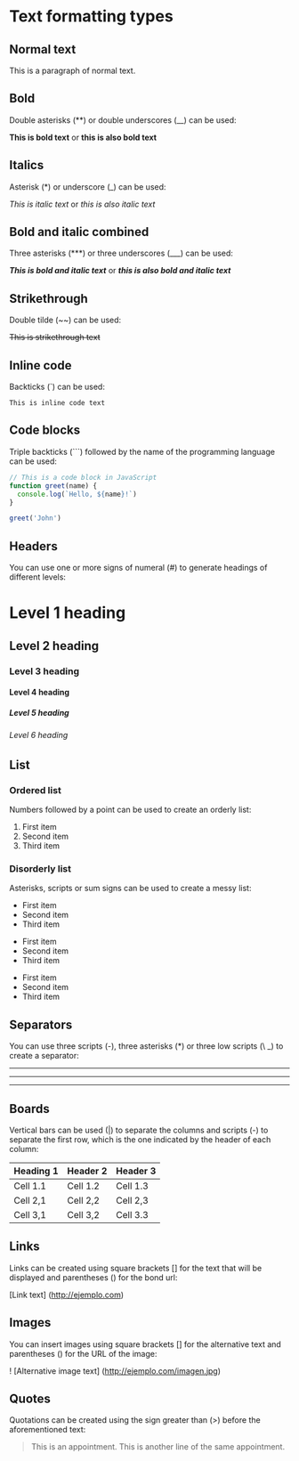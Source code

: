 # Text formatting types

## Normal text

This is a paragraph of normal text.

## Bold

Double asterisks (\*\*) or double underscores (\_\_) can be used:

**This is bold text** or **this is also bold text**

## Italics

Asterisk (\*) or underscore (\_) can be used:

_This is italic text_ or _this is also italic text_

## Bold and italic combined

Three asterisks (\*\*\*) or three underscores (\_\_\_) can be used:

**_This is bold and italic text_** or **_this is also bold and italic text_**

## Strikethrough

Double tilde (~~) can be used:

~~This is strikethrough text~~

## Inline code

Backticks (`) can be used:

`This is inline code text`

## Code blocks

Triple backticks (\`\`\`) followed by the name of the programming language can be used:

```javascript
// This is a code block in JavaScript
function greet(name) {
  console.log(`Hello, ${name}!`)
}

greet('John')
```

## Headers

You can use one or more signs of numeral (#) to generate headings of different levels:

# Level 1 heading

## Level 2 heading

### Level 3 heading

#### Level 4 heading

##### Level 5 heading

###### Level 6 heading

## List

### Ordered list

Numbers followed by a point can be used to create an orderly list:

1. First item
2. Second item
3. Third item

### Disorderly list

Asterisks, scripts or sum signs can be used to create a messy list:

- First item
- Second item
- Third item

* First item
* Second item
* Third item

- First item
- Second item
- Third item

## Separators

You can use three scripts (-), three asterisks (\*) or three low scripts (\ \_) to create a separator:

---

---

---

## Boards

Vertical bars can be used (|) to separate the columns and scripts (-) to separate the first row, which is the one indicated by the header of each column:

| Heading 1 | Header 2 | Header 3 |
| --------- | -------- | -------- |
| Cell 1.1  | Cell 1.2 | Cell 1.3 |
| Cell 2,1  | Cell 2,2 | Cell 2,3 |
| Cell 3,1  | Cell 3,2 | Cell 3.3 |

## Links

Links can be created using square brackets [] for the text that will be displayed and parentheses () for the bond url:

[Link text] (http://ejemplo.com)

## Images

You can insert images using square brackets [] for the alternative text and parentheses () for the URL of the image:

! [Alternative image text] (http://ejemplo.com/imagen.jpg)

## Quotes

Quotations can be created using the sign greater than (>) before the aforementioned text:

> This is an appointment.
> This is another line of the same appointment.
